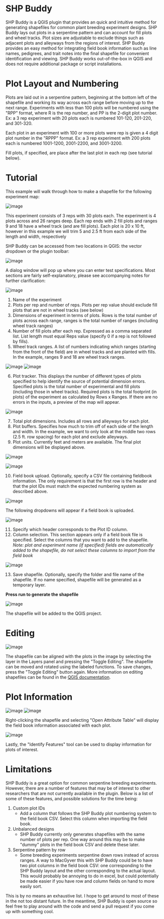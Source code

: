# SHP Buddy
SHP Buddy is a QGIS plugin that provides an quick and intuitive method for generating shapefiles for common plant breeding experiment designs. SHP Buddy lays out plots in a serpentine pattern and can account for fill plots and wheel tracks. Plot sizes are adjustable to exclude things such as adjacent plots and alleyways from the regions of interest. SHP Buddy provides an easy method for integrating field book information such as line names, pedigrees, and trait notes into the final shapefile for convenient identification and viewing. SHP Buddy works out-of-the-box in QGIS and does not require additional package or script installations. 

# Plot Layout and Numbering
Plots are laid out in a serpentine pattern, beginning at the bottom left of the shapefile and working its way across each range before moving up to the next range. Experiments with less than 100 plots will be numbered using the "RPP" format, where R is the rep number, and PP is the 2-digit plot number. Ex: a 3 rep experiment with 20 plots each is numbered 101-120, 201-220, and 301-320. 

Each plot in an experiment with 100 or more plots were rep is given a 4 digit plot number in the "RPPP" format. Ex: a 3 rep experiment with 200 plots each is numbered 1001-1200, 2001-2200, and 3001-3200.

Fill plots, if specified, are place after the last plot in each rep (see tutorial below).

# Tutorial
This example will walk through how to make a shapefile for the following experiment map:

![image](https://github.com/user-attachments/assets/1478a0df-118d-4df4-8e12-af6198452a73)

This experiment consists of 3 reps with 30 plots each. The experiment is 4 plots across and 26 ranges deep. Each rep ends with 2 fill plots and ranges 9 and 18 have a wheel track (and are fill plots). Each plot is 20 x 10 ft, however in this example we will trim 5 and 2.5 ft from each side of the length and width, respectively

SHP Buddy can be accessed from two locations in QGIS: the vector dropdown or the plugin toolbar:

![image](https://github.com/user-attachments/assets/414f63a4-5b6a-4c9c-9506-c162bc813753)

A dialog window will pop up where you can enter test specifications. Most sections are fairly self-explanatory, please see accompanying notes for further clarification:

![image](https://github.com/user-attachments/assets/7898ef5d-8ef0-45b3-aa8c-c55af7517f86)

1. Name of the experiment
2. Plots per rep and number of reps. Plots per rep value should exclude fill plots that are not in wheel tracks (see below)
3. Dimensions of experiment in terms of plots. Rows is the total number of plots across each range, ranges is the total number of ranges (including wheel track ranges)
4. Number of fill plots after each rep. Expressed as a comma separated list. List length must equal Reps value (specify 0 if a rep is not followed by fills).
5. Wheel track ranges. A list of numbers indicating which ranges (starting from the front of the field) are in wheel tracks and are planted with fills. In the example, ranges 9 and 18 are wheel track ranges.

![image](https://github.com/user-attachments/assets/120f5b10-9262-4a2b-be27-be50963733d1)
![image](https://github.com/user-attachments/assets/d3c399b4-6ff9-4697-8acb-4f5806af0478)

6. Plot tracker. This displays the number of different types of plots specified to help identify the source of potential dimension errors. Specified plots is the total number of experimental and fill plots (including those in wheel tracks). Required plots is the total footprint (in plots) of the experiment as calculated by Rows x Ranges. If there are no errors in the inputs, a preview of the map will appear.

![image](https://github.com/user-attachments/assets/106b889a-f29e-4d13-ad32-1e5573c0b95e)

7. Total plot dimensions. Includes all rows and alleyways for each plot.
8. Plot buffers. Specifies how much to trim off of each side of the length and width. In the example, we want to only look at the middle two rows (2.5 ft. row spacing) for each plot and exclude alleyways.
9. Plot units. Currently feet and meters are available. The final plot dimensions will be displayed above.

![image](https://github.com/user-attachments/assets/a3a88e99-485c-48d9-8a81-53ce66127350)

![image](https://github.com/user-attachments/assets/edf76165-1360-4ff0-a899-d3869d1ca884)

10. Field book upload. Optionally, specify a CSV file containing fieldbook information. The only requirement is that the first row is the header and that the plot IDs must match the expected numbering system as described above.

![image](https://github.com/user-attachments/assets/b6a2cfcf-79be-4571-baaf-25718a6313c5)

The following dropdowns will appear if a field book is uploaded.

![image](https://github.com/user-attachments/assets/fa810ba3-d813-4988-bb03-c54d62e72392)

11. Specify which header corresponds to the Plot ID column.
12. Column selection. This section appears only if a field book file is specified. Select the columns that you want to add to the shapefile. *Note: plot and experiment name (if specified) fields are automatically added to the shapefile, do not select these columns to import from the field book*

![image](https://github.com/user-attachments/assets/af361d61-35d6-4952-84a4-a4476b7575b3)

13. Save shapefile. Optionally, specify the folder and file name of the shapefile. If no name specified, shapefile will be generated as a temporary layer.

**Press run to generate the shapefile**

![image](https://github.com/user-attachments/assets/f635f89e-77df-4722-9334-2af86867bed7)

The shapefile will be added to the QGIS project.

# Editing

![image](https://github.com/user-attachments/assets/b679ac1b-7afc-4406-bce0-fc59b6bb49d0)

The shapefile can be aligned with the plots in the image by selecting the layer in the Layers panel and pressing the "Toggle Editing". The shapefile can be moved and rotated using the labeled functions. To save changes, press the "Toggle Editing" button again. More information on editing shapefiles can be found in the [QGIS documentation](https://docs.qgis.org/3.34/en/docs/user_manual/working_with_vector/editing_geometry_attributes.html).

# Plot Information

![image](https://github.com/user-attachments/assets/d0e8b081-1a82-4ab0-ad6b-9888278c00bc)
![image](https://github.com/user-attachments/assets/3f75ebc3-120a-4790-bc9d-e0c312603d06)

Right-clicking the shapefile and selecting "Open Attribute Table" will display the field book information associated with each plot.

![image](https://github.com/user-attachments/assets/f2c4cde8-98ce-43a3-8339-6f623e3c78ff)

Lastly, the "Identify Features" tool can be used to display information for plots of interest.

# Limitations
SHP Buddy is a great option for common serpentine breeding experiments. However, there are a number of features that may be of interest to other researchers that are not currently available in the plugin. Below is a list of some of these features, and possible solutions for the time being:
1. Custom plot IDs
   * Add a column that follows the SHP Buddy plot numbering system to the field book CSV. Select this column when importing the field book.
2. Unbalanced designs
   * SHP Buddy currently only generates shapefiles with the same number of plots per rep. One way around this may be to make "dummy" plots in the field book CSV and delete these later.
3. Serpentine pattern by row
   * Some breeding experiments serpentine down rows instead of across ranges. A way to MacGyver this with SHP Buddy could be to have two plot columns in the field book CSV: one corresponding to the SHP Buddy layout and the other corresponding to the actual layout. This would probably be annoying to do in excel, but could potentially be made easier if you have row and column fields on hand to more easily sort.

This is by no means an exhaustive list. I hope to get around to most of these in the not too distant future. In the meantime, SHP Buddy is open source so feel free to play around with the code and send a pull request if you come up with something cool.


